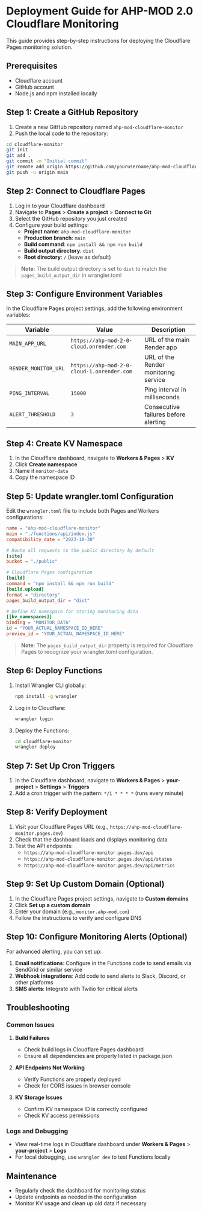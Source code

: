 # Deployment Guide for AHP-MOD 2.0 Cloudflare Monitoring

This guide provides step-by-step instructions for deploying the Cloudflare Pages monitoring solution.

## Prerequisites

- Cloudflare account
- GitHub account
- Node.js and npm installed locally

## Step 1: Create a GitHub Repository

1. Create a new GitHub repository named `ahp-mod-cloudflare-monitor`
2. Push the local code to the repository:

```bash
cd cloudflare-monitor
git init
git add .
git commit -m "Initial commit"
git remote add origin https://github.com/yourusername/ahp-mod-cloudflare-monitor.git
git push -u origin main
```

## Step 2: Connect to Cloudflare Pages

1. Log in to your Cloudflare dashboard
2. Navigate to **Pages** > **Create a project** > **Connect to Git**
3. Select the GitHub repository you just created
4. Configure your build settings:
   - **Project name**: `ahp-mod-cloudflare-monitor`
   - **Production branch**: `main`
   - **Build command**: `npm install && npm run build`
   - **Build output directory**: `dist`
   - **Root directory**: `/` (leave as default)

> **Note**: The build output directory is set to `dist` to match the `pages_build_output_dir` in wrangler.toml

## Step 3: Configure Environment Variables

In the Cloudflare Pages project settings, add the following environment variables:

| Variable | Value | Description |
|----------|-------|-------------|
| `MAIN_APP_URL` | `https://ahp-mod-2-0-cloud.onrender.com` | URL of the main Render app |
| `RENDER_MONITOR_URL` | `https://ahp-mod-2-0-cloud-1.onrender.com` | URL of the Render monitoring service |
| `PING_INTERVAL` | `15000` | Ping interval in milliseconds |
| `ALERT_THRESHOLD` | `3` | Consecutive failures before alerting |

## Step 4: Create KV Namespace

1. In the Cloudflare dashboard, navigate to **Workers & Pages** > **KV**
2. Click **Create namespace**
3. Name it `monitor-data`
4. Copy the namespace ID

## Step 5: Update wrangler.toml Configuration

Edit the `wrangler.toml` file to include both Pages and Workers configurations:

```toml
name = "ahp-mod-cloudflare-monitor"
main = "./functions/api/index.js"
compatibility_date = "2023-10-30"

# Route all requests to the public directory by default
[site]
bucket = "./public"

# Cloudflare Pages configuration
[build]
command = "npm install && npm run build"
[build.upload]
format = "directory"
pages_build_output_dir = "dist"

# Define KV namespace for storing monitoring data
[[kv_namespaces]]
binding = "MONITOR_DATA"
id = "YOUR_ACTUAL_NAMESPACE_ID_HERE"
preview_id = "YOUR_ACTUAL_NAMESPACE_ID_HERE"
```

> **Note**: The `pages_build_output_dir` property is required for Cloudflare Pages to recognize your wrangler.toml configuration.

## Step 6: Deploy Functions

1. Install Wrangler CLI globally:
   ```bash
   npm install -g wrangler
   ```

2. Log in to Cloudflare:
   ```bash
   wrangler login
   ```

3. Deploy the Functions:
   ```bash
   cd cloudflare-monitor
   wrangler deploy
   ```

## Step 7: Set Up Cron Triggers

1. In the Cloudflare dashboard, navigate to **Workers & Pages** > **your-project** > **Settings** > **Triggers**
2. Add a cron trigger with the pattern: `*/1 * * * *` (runs every minute)

## Step 8: Verify Deployment

1. Visit your Cloudflare Pages URL (e.g., `https://ahp-mod-cloudflare-monitor.pages.dev`)
2. Check that the dashboard loads and displays monitoring data
3. Test the API endpoints:
   - `https://ahp-mod-cloudflare-monitor.pages.dev/api`
   - `https://ahp-mod-cloudflare-monitor.pages.dev/api/status`
   - `https://ahp-mod-cloudflare-monitor.pages.dev/api/metrics`

## Step 9: Set Up Custom Domain (Optional)

1. In the Cloudflare Pages project settings, navigate to **Custom domains**
2. Click **Set up a custom domain**
3. Enter your domain (e.g., `monitor.ahp-mod.com`)
4. Follow the instructions to verify and configure DNS

## Step 10: Configure Monitoring Alerts (Optional)

For advanced alerting, you can set up:

1. **Email notifications**: Configure in the Functions code to send emails via SendGrid or similar service
2. **Webhook integrations**: Add code to send alerts to Slack, Discord, or other platforms
3. **SMS alerts**: Integrate with Twilio for critical alerts

## Troubleshooting

### Common Issues

1. **Build Failures**
   - Check build logs in Cloudflare Pages dashboard
   - Ensure all dependencies are properly listed in package.json

2. **API Endpoints Not Working**
   - Verify Functions are properly deployed
   - Check for CORS issues in browser console

3. **KV Storage Issues**
   - Confirm KV namespace ID is correctly configured
   - Check KV access permissions

### Logs and Debugging

- View real-time logs in Cloudflare dashboard under **Workers & Pages** > **your-project** > **Logs**
- For local debugging, use `wrangler dev` to test Functions locally

## Maintenance

- Regularly check the dashboard for monitoring status
- Update endpoints as needed in the configuration
- Monitor KV usage and clean up old data if necessary
